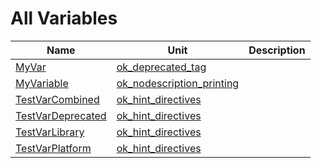 # All Variables


| Name | Unit | Description |
|---|---|---|
| [MyVar](ok_deprecated_tag.md#MyVar) | [ok_deprecated_tag](ok_deprecated_tag.md) |   |
| [MyVariable](ok_nodescription_printing.md#MyVariable) | [ok_nodescription_printing](ok_nodescription_printing.md) |   |
| [TestVarCombined](ok_hint_directives.md#TestVarCombined) | [ok_hint_directives](ok_hint_directives.md) |   |
| [TestVarDeprecated](ok_hint_directives.md#TestVarDeprecated) | [ok_hint_directives](ok_hint_directives.md) |   |
| [TestVarLibrary](ok_hint_directives.md#TestVarLibrary) | [ok_hint_directives](ok_hint_directives.md) |   |
| [TestVarPlatform](ok_hint_directives.md#TestVarPlatform) | [ok_hint_directives](ok_hint_directives.md) |   |
